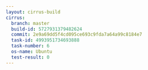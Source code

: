 ```yaml
---
layout: cirrus-build
cirrus:
  branch: master
  build-id: 5727931379482624
  commit: 2e9a69dd5f4cd095ce693c9fda7a64a99c8184e7
  task-id: 4993951734693888
  task-number: 6
  os-name: Ubuntu
  test-result: 0
---
```

